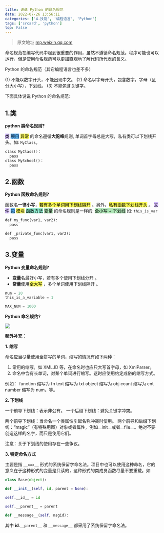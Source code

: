 ```yaml
---
title: 说说 Python 的命名规范
date: 2022-07-26 13:56:11
categories: ['4.技能', '编程语言', 'Python']
tags: ['srcard', 'python']
top: False
---
```



>原文地址 [mp.weixin.qq.com](https://mp.weixin.qq.com/s?src=11×tamp=1658813253&ver=3943&signature=rCEdWJcul585rSrw*vj*31qqKuqpuyjfoKsndxF88l6GQJ2nYUFoeIaXuil-zzPuDJx1HpltWSNMqT0hSJRkWO4MvJTiW4uipN7*uN2rpgW2MPfTIMNuW4k2D0SeknEl&new=1)

命名规范在编写代码中起到很重要的作用，虽然不遵循命名规范，程序可能也可以运行，但是使用命名规范可以更加直观地了解代码所代表的含义。

Python 的命名规范（其它编程语言也差不多）

(1) 不能以数字开头，不能出现中文。
(2) 命名以字母开头，包含数字，字母（区分大小写），下划线。
(3) 不能包含关键字。

下面具体说说 Python 的命名规范:
  
  
## 1.类

**python 类命名规则?**
  
<mark style="background: #be9affA6;">类</mark> <mark style="background: #018bffA6;">项目</mark> <mark style="background: #fefe00A6;">异常</mark> 的命名遵循**大驼峰**规则, 单词首字母总是大写，私有类可以下划线开头。如:  `MyClass`。 
```python
class MyClass()：
  pass
class MySchool()：
  pass
```
<!--SR:!2022-11-08,63,250-->
   
  
## 2.函数

**Python 函数命名规则?**
  
函数名**一律小写**，<mark style="background: #fefe00A6;">若有多个单词用下划线隔开</mark> 。另外，<mark style="background: #fefe00A6;">私有函数下划线开头</mark> 。
<mark style="background: #be9affA6;">文件</mark> <mark style="background: #018bffA6;">包</mark> <mark style="background: #fefe00A6;">模块</mark> <mark style="background: #57e8b8A6;">函数方法</mark> <mark style="background: #83d98fA6;">变量</mark> 的命名规则是一样的: <mark style="background: #83d98fA6;">全小写 + 下划线</mark> 如: `this_is_var`
```python
def my_func(var1, var2):
  pass

def _private_func(var1, var2):
  pass
```
<!--SR:!2022-11-14,70,250-->
  
  
## 3.变量

**Python 变量命名规则?**
  
- **变量**名最好小写，若有多个使用下划线分开 。
- **常量**使用<mark style="background: #fefe00A6;">全大写</mark> ，多个单词使用下划线隔开 。
```python
num = 20
this_is_a_variable = 1

MAX_NUM = 1000
```
<!--SR:!2022-11-11,68,250-->

**Python 命名规约?**
  
![](https://mmbiz.qpic.cn/mmbiz_png/IibUVnJ665WriaXQa5CcJ1j5qgLSB3nsDEn4yWicaNcbcIiaicvN6nb3dCtx3sxVaddqBgNbr2mZ0SvSoWPBLhom7aw/640?wx_fmt=png)
<!--SR:!2023-03-18,143,250-->

**额外补充：**    

**1. 缩写**

命名应当尽量使用全拼写的单词，缩写的情况有如下两种：
1. 常用的缩写，如 XML.ID 等，在命名时也应只大写首字母，如 XmlParser。
2. 命名中含有长单词，对某个单词进行缩写。这时应使用约定成俗的缩写方式。

例如：
function 缩写为 fn
text 缩写为 txt
object 缩写为 obj
count 缩写为 cnt
number 缩写为 num，等。

**2. 下划线**  

一个前导下划线：表示非公有。
一个后缀下划线：避免关键字冲突。

两个前导下划线：当命名一个类属性引起名称冲突时使用。
两个前导和后缀下划线：“magic”（有特殊用图）对象或者属性，例如__init__或者__file__。绝对不要创造这样的名字，而只是使用它们。

注意：关于下划线的使用存在一些争议。

**3. 特定命名方式**

主要是指 `__xxx__` 形式的系统保留字命名法。项目中也可以使用这种命名，它的意义在于这种形式的变量是只读的，这种形式的类成员函数尽量不要重载。如

```python
class Base(object):

def __init__(self, id, parent = None):

self.__id__ = id

self.__parent__ = parent

def __message__(self, msgid):
```

其中 __id__.`__parent__` 和 `__message__` 都采用了系统保留字命名法。
